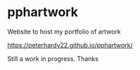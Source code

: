 # pphartwork
Website to host my portfolio of artwork

https://peterhardy22.github.io/pphartwork/

Still a work in progress. Thanks
